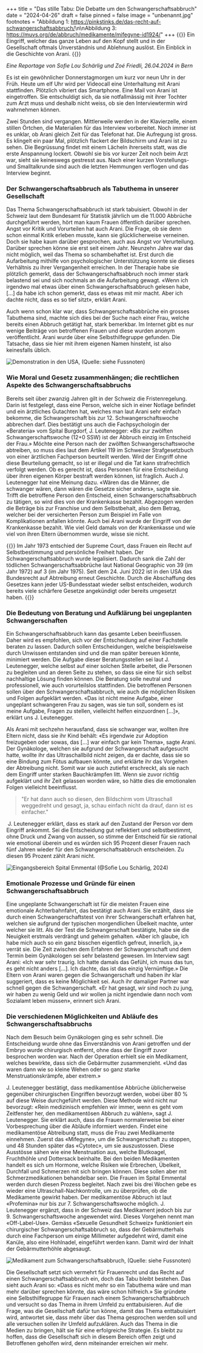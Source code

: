 +++
title = "Das stille Tabu: Die Debatte um den Schwangerschaftsabbruch"
date = "2024-04-26"
draft = false
pinned = false
image = "unbenannt.jpg"
footnotes = "Abbildung 1: <https://pinkstinks.de/das-recht-auf-schwangerschaftsabbruch/>\n\nAbbildung 3: https://muvs.org/de/abbruch/medikamente/mifegyne-id1924/"
+++
{{<lead>}} Ein Eingriff, welcher das ganze Leben auf den Kopf stellt und in der Gesellschaft oftmals Unverständnis und Ablehnung auslöst. Ein Einblick in die Geschichte von Arani. {{</lead>}}

*Eine Reportage von Sofie Lou Schärlig und Zoé Friedli, 26.04.2024 in Bern*

Es ist ein gewöhnlicher Donnerstagmorgen um kurz vor neun Uhr in der Früh. Heute um elf Uhr wird per Videocall eine Unterhaltung mit Arani stattfinden. Plötzlich vibriert das Smartphone. Eine Mail von Arani ist eingetroffen. Sie entschuldigt sich, da sie notfallmässig mit ihrer Tochter zum Arzt muss und deshalb nicht weiss, ob sie den Interviewtermin wird wahrnehmen können.

Zwei Stunden sind vergangen. Mittlerweile werden in der Klavierzelle, einem stillen Örtchen, die Materialien für das Interview vorbereitet. Noch immer ist es unklar, ob Arani gleich Zeit für das Telefonat hat. Die Aufregung ist gross. Es klingelt ein paar Mal, plötzlich flackert der Bildschirm und Arani ist zu sehen. Die Begrüssung findet mit einem Lächeln ihrerseits statt, was die erste Anspannung lockert. Obwohl sie bis vor kurzer Zeit noch beim Arzt war, sieht sie keineswegs gestresst aus. Nach einer kurzen Vorstellungs- und Smalltalkrunde sind auch die letzten Hemmungen verflogen und das Interview beginnt. 

### **Der Schwangerschaftsabbruch als Tabuthema in unserer Gesellschaft**

Das Thema Schwangerschaftsabbruch ist stark tabuisiert. Obwohl in der Schweiz laut dem Bundesamt für Statistik jährlich um die 11.000 Abbrüche durchgeführt werden, hört man kaum Frauen öffentlich darüber sprechen. Angst vor Kritik und Vorurteilen hat auch Arani. Die Frage, ob sie denn schon einmal Kritik erleben musste, kann sie glücklicherweise verneinen. Doch sie habe kaum darüber gesprochen, auch aus Angst vor Verurteilung. Darüber sprechen könne sie erst seit einem Jahr. Neunzehn Jahre war das nicht möglich, weil das Thema so schambehaftet ist. Erst durch die Aufarbeitung mithilfe von psychologischer Unterstützung konnte sie dieses Verhältnis zu ihrer Vergangenheit erreichen. In der Therapie habe sie plötzlich gemerkt, dass der Schwangerschaftsabbruch noch immer stark belastend sei und sich nochmals an die Aufarbeitung gewagt. «Wenn ich irgendwo mal etwas über einen Schwangerschaftsabbruch gelesen habe, \[…] da habe ich schon gemerkt, dass es etwas mit mir macht. Aber ich dachte nicht, dass es so tief sitzt», erklärt Arani. 

Auch wenn schon klar war, dass Schwangerschaftsabbrüche ein grosses Tabuthema sind, machte sich dies bei der Suche nach einer Frau, welche bereits einen Abbruch getätigt hat, stark bemerkbar. Im Internet gibt es nur wenige Beiträge von betroffenen Frauen und diese wurden anonym veröffentlicht. Arani wurde über eine Selbsthilfegruppe gefunden. Die Tatsache, dass sie hier mit ihrem eigenen Namen hinsteht, ist also keinesfalls üblich.

![Demonstration in den USA, (Quelle: siehe Fussnoten)](unbenannt.jpg)

### **Wie Moral und Gesetz zusammenhängen; die rechtlichen Aspekte des Schwangerschaftsabbruchs**

Bereits seit über zwanzig Jahren gilt in der Schweiz die Fristenregelung. Darin ist festgelegt, dass eine Person, welche sich in einer Notlage befindet und ein ärztliches Gutachten hat, welches man laut Arani sehr einfach bekomme, die Schwangerschaft bis zur 12. Schwangerschaftswoche abbrechen darf. Dies bestätigt uns auch die Fachpsychologin der «Berateria» vom Spital Burgdorf, J. Leutenegger: «Bis zur zwölften Schwangerschaftswoche (12+0 SSW) ist der Abbruch einzig im Entscheid der Frau.» Möchte eine Person nach der zwölften Schwangerschaftswoche abtreiben, so muss dies laut dem Artikel 119 im Schweizer Strafgesetzbuch von einer ärztlichen Fachperson beurteilt werden. Wird der Eingriff ohne diese Beurteilung gemacht, so ist er illegal und die Tat kann strafrechtlich verfolgt werden. Ob es gerecht ist, dass Personen für eine Entscheidung über ihren eigenen Körper bestraft werden können, ist fraglich. Auch J. Leutenegger hat eine Meinung dazu. «Wären das die Männer, die schwanger wären, dann wären die Gesetze sicher anders», sagte sie. \
Trifft die betroffene Person den Entscheid, einen Schwangerschaftsabbruch zu tätigen, so wird dies von der Krankenkasse bezahlt. Abgezogen werden die Beträge bis zur Franchise und dem Selbstbehalt, also dem Betrag, welcher bei der versicherten Person zum Beispiel im Falle von Komplikationen anfallen könnte. Auch bei Arani wurde der Eingriff von der Krankenkasse bezahlt. Wie viel Geld damals von der Krankenkasse und wie viel von ihren Eltern übernommen wurde, wisse sie nicht. 

{{<box title="Gesetzgebung in den USA">}} Im Jahr 1973 entschied der Supreme Court, dass Frauen ein Recht auf Selbstbestimmung und persönliche Freiheit haben. Der Schwangerschaftsabbruch wurde legalisiert. Dadurch sank die Zahl der tödlichen Schwangerschaftsabbrüche laut National Geographic von 39 (im Jahr 1972) auf 3 (im Jahr 1975). Seit dem 24. Juni 2022 ist in den USA das Bundesrecht auf Abtreibung erneut Geschichte. Durch die Abschaffung des Gesetzes kann jeder US-Bundesstaat wieder selbst entscheiden, wodurch bereits viele schärfere Gesetze angekündigt oder bereits umgesetzt haben. {{</box>}}

### **Die Bedeutung von Beratung und Aufklärung bei ungeplanten Schwangerschaften**

Ein Schwangerschaftsabbruch kann das gesamte Leben beeinflussen. Daher wird es empfohlen, sich vor der Entscheidung auf einer Fachstelle beraten zu lassen. Dadurch sollen Entscheidungen, welche beispielsweise durch Unwissen entstanden sind und die man später bereuen könnte, minimiert werden. Die Aufgabe dieser Beratungsstellen sei laut J. Leutenegger, welche selbst auf einer solchen Stelle arbeitet, die Personen zu begleiten und an deren Seite zu stehen, so dass sie eine für sich selbst nachhaltige Lösung finden können. Die Beratung solle neutral und professionell, wie auch vorurteilslos stattfinden. Die betroffenen Personen sollen über den Schwangerschaftsabbruch, wie auch die möglichen Risiken und Folgen aufgeklärt werden. «Das ist nicht meine Aufgabe, einer ungeplant schwangeren Frau zu sagen, was sie tun soll, sondern es ist meine Aufgabe, Fragen zu stellen, vielleicht helfen einzuordnen \[...]», erklärt uns J. Leutenegger.

Als Arani mit sechzehn herausfand, dass sie schwanger war, wollten ihre Eltern nicht, dass sie ihr Kind behält: «Es irgendwie zur Adoption freizugeben oder sowas, das \[…] war einfach gar kein Thema», sagte Arani. Der Gynäkologe, welchen sie aufgrund der Schwangerschaft aufgesucht hatte, wollte ihr das Ultraschallbild nicht zeigen, da er dachte, dass sie so eine Bindung zum Fötus aufbauen könnte, und erklärte ihr das Vorgehen der Abtreibung nicht. Somit war sie auch zutiefst erschreckt, als sie nach dem Eingriff unter starken Bauchkrämpfen litt. Wenn sie zuvor richtig aufgeklärt und ihr Zeit gelassen worden wäre, so hätte dies die emotionalen Folgen vielleicht beeinflusst. 

> "Er hat dann auch so diesen, den Bildschirm vom Ultraschall weggedreht und gesagt, ja, schau einfach nicht da drauf, dann ist es einfacher."

 J. Leutenegger erklärt, dass es stark auf den Zustand der Person vor dem Eingriff ankommt. Sei die Entscheidung gut reflektiert und selbstbestimmt, ohne Druck und Zwang von aussen, so stimme der Entscheid für sie rational wie emotional überein und es würden sich 95 Prozent dieser Frauen nach fünf Jahren wieder für den Schwangerschaftsabbruch entscheiden. Zu diesen 95 Prozent zählt Arani nicht.

![Eingangsbereich Spital Emmental (@Sofie Lou Schärlig, 2024)](img_4780.jpg)

### **Emotionale Prozesse und Gründe für einen Schwangerschaftsabbruch**

Eine ungeplante Schwangerschaft ist für die meisten Frauen eine emotionale Achterbahnfahrt, das bestätigt auch Arani. Sie erzählt, dass sie durch einen Schwangerschaftstest von ihrer Schwangerschaft erfahren hat, welchen sie aufgrund der typischen morgendlichen Übelkeit machte, unter welcher sie litt. Als der Test die Schwangerschaft bestätigte, habe sie die Neuigkeit erstmals verdrängt und geheim gehalten. «Aber ich glaube, ich habe mich auch so ein ganz bisschen eigentlich gefreut, innerlich, ja,» verrät sie. Die Zeit zwischen dem Erfahren der Schwangerschaft und dem Termin beim Gynäkologen sei sehr belastend gewesen. Im Interview sagt Arani: «Ich war sehr traurig. Ich hatte damals das Gefühl, ich muss das tun, es geht nicht anders \[…]. Ich dachte, das ist das einzig Vernünftige.» Die Eltern von Arani waren gegen die Schwangerschaft und haben ihr klar suggeriert, dass es keine Möglichkeit sei. Auch ihr damaliger Partner war schnell gegen die Schwangerschaft. «Er hat gesagt, wir sind noch zu jung, wir haben zu wenig Geld und wir wollen ja nicht irgendwie dann noch vom Sozialamt leben müssen», erinnert sich Arani.

### **Die verschiedenen Möglichkeiten und Abläufe des Schwangerschaftsabbruchs**

Nach dem Besuch beim Gynäkologen ging es sehr schnell. Die Entscheidung wurde ohne das Einverständnis von Arani getroffen und der Embryo wurde chirurgisch entfernt, ohne dass der Eingriff zuvor besprochen worden war. Nach der Operation erhielt sie ein Medikament, welches bewirkte, dass sich die Gebärmutter zusammenzieht. «Und das waren dann wie so kleine Wehen oder so ganz starke Menstruationskrämpfe, aber extrem.» 

J. Leutenegger bestätigt, dass medikamentöse Abbrüche üblicherweise gegenüber chirurgischen Eingriffen bevorzugt werden, wobei über 80 % auf diese Weise durchgeführt werden. Diese Methode wird nicht nur bevorzugt: «Rein medizinisch empfehlen wir immer, wenn es geht vom Zeitfenster her, den medikamentösen Abbruch zu wählen», sagt J. Leutenegger. Sie erklärt auch, dass die Frauen normalerweise bei einer Vorbesprechung über die Abläufe informiert werden. Findet eine medikamentöse Abtreibung statt, muss die Frau zwei Medikamente einnehmen. Zuerst das «Mifegyne», um die Schwangerschaft zu stoppen, und 48 Stunden später das «Cytotec», um sie auszustossen. Diese Ausstösse sähen wie eine Menstruation aus, welche Blutkoagel, Fruchthöhle und Dottersack beinhalte. Bei den beiden Medikamenten handelt es sich um Hormone, welche Risiken wie Erbrechen, Übelkeit, Durchfall und Schmerzen mit sich bringen können. Diese sollen aber mit Schmerzmedikationen behandelbar sein. Die Frauen im Spital Emmental werden durch diesen Prozess begleitet. Nach zwei bis drei Wochen gebe es wieder eine Ultraschall-Nachkontrolle, um zu überprüfen, ob die Medikamente gewirkt haben. Der medikamentöse Abbruch ist laut «Profemina» nur bis zur 7. Schwangerschaftswoche möglich. J. Leutenegger ergänzt, dass in der Schweiz das Medikament jedoch bis zur 9. Schwangerschaftswoche angewendet wird. Dieses Vorgehen nennt man «Off-Label-Use». Gemäss «Sexuelle Gesundheit Schweiz» funktioniert ein chirurgischer Schwangerschaftsabbruch so, dass der Gebärmutterhals durch eine Fachperson um einige Millimeter aufgedehnt wird, damit eine Kanüle, also eine Hohlnadel, eingeführt werden kann. Damit wird der Inhalt der Gebärmutterhöhle abgesaugt. 

![Medikament zum Schwangerschaftsabbruch, (Quelle: siehe Fussnoten)](illu_01_dl_mifegyne.jpg)

Die Gesellschaft setzt sich vermehrt für Frauenrecht und das Recht auf einen Schwangerschaftsabbruch ein, doch das Tabu bleibt bestehen. Das sieht auch Arani so: «Dass es nicht mehr so ein Tabuthema wäre und man mehr darüber sprechen könnte, das wäre schon hilfreich.» Sie gründete eine Selbsthilfegruppe für Frauen nach einem Schwangerschaftsabbruch und versucht so das Thema in ihrem Umfeld zu enttabuisieren. Auf die Frage, was die Gesellschaft dafür tun könne, damit das Thema enttabuisiert wird, antwortet sie, dass mehr über das Thema gesprochen werden soll und alle versuchen sollen ihr Umfeld aufzuklären. Auch das Thema in die Medien zu bringen, hält sie für eine erfolgreiche Strategie. Es bleibt zu hoffen, dass die Gesellschaft sich in diesem Bereich offen zeigt und Betroffenen geholfen wird, denn miteinander erreichen wir mehr.